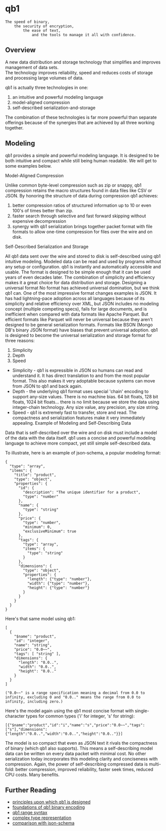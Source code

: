 # qb1

    The speed of binary,
        the security of encryption,
            the ease of text,
                and the tools to manage it all with confidence.


## Overview

A new data distribution and storage technology that simplifies and improves management of data sets.  
The technology improves reliability, speed and reduces costs of storage and processing large volumes of data.

qb1 is actually three technologies in one:

1) an intuitive and powerful modeling language
2) model-aligned compression
3) self-described serialization-and-storage

The combination of these technologies is far more powerful than separate offerings because of the synergies that are achieved by all three working together.

## Modeling

qb1 provides a simple and powerful modeling language.  It is designed to be both intuitive and compact while still being human readable.  We will get to some examples below.

Model-Aligned Compression

Unlike common byte-level compression such as zip or snappy, qb1 compression retains the macro structures found in data files like CSV or JSON.  By honoring the structure of data during compression qb1 achieves:

1) better compression ratios of structured information up to 10 or even 100's of times better than zip.
2) faster search through selective and fast forward skipping without expensive decompression
3) synergy with qb1 serialization brings together packet format with file formats to allow one-time compression for files over the wire and on disk.

Self-Described Serialization and Storage

All qb1 data sent over the wire and stored to disk is self-described using qb1 intuitive modeling.  Modeled data can be read and used by programs without any setup or configuration.  qb1 is instantly and automatically accessible and usable.  The format is designed to be simple enough that it can be used years of even decades later.  The combination of simplicity and efficiency makes it a great choice for data distribution and storage.
Designing a universal format
No format has achieved universal domination, but we think qb1 can.  One of the most impressive format changes examples is JSON.  It has had lightning-pace adoption across all languages because of its simplicity and relative efficiency over XML, but JSON includes no modeling concept (multiple competing specs), fails for large documents, and is inefficient when compared with data formats like Apache Parquet.  But efficient formats like Parquet will never be universal because they aren't designed to be general serialization formats.  Formats like BSON (Mongo DB's binary JSON format) have biases that prevent universal adoption.
qb1 is designed to become the universal serialization and storage format for three reasons:

1) Simplicity
2) Depth
3) Speed

* Simplicity - qb1 is expressible in JSON so humans can read and understand it.  It has direct translation to and from the most popular format.  This also makes it very adoptable because systems can move from JSON to qb1 and back again.
* Depth - the underlying qb1 format uses special 'chain' encoding to support any-size values.  There is no machine bias.  64 bit floats, 128 bit floats, 1024 bit floats... there is no limit because we store the data using integer-chain technology.  Any size value, any precision, any size string.
* Speed - qb1 is extremely fast to transfer, store and read.  The compactness and serialization features make it very immediately appealing.
Example of Modeling and Self-Describing Data

Data that is self-described over the wire and on disk must include a model of the data with the data itself.  qb1 uses a concise and powerful modeling language to achieve more compact, yet still simple self-described data.  

To illustrate, here is an example of json-schema, a popular modeling format:

    {
      "type": "array",
      "items": {
        "title": "product",
        "type": "object",
        "properties": {
          "id": {
            "description": "The unique identifier for a product",
            "type": "number"
          },
          "name": {
            "type": "string"
          },
          "price": {
            "type": "number",
            "minimum": 0,
            "exclusiveMinimum": true
          },
          "tags": {
            "type": "array",
            "items": {
              "type": "string"
            }
          },
          "dimensions": {
            "type": "object",
            "properties": {
              "length": {"type": "number"},
              "width": {"type": "number"},
              "height": {"type": "number"}
            }
          }
        }
      }
    }
    
Here's that same model using qb1:

    [
      {
        "$name": "product",
        "id": "integer",
        "name": "string",
        "price": "0.0~~",
        "tags": [ "string" ],
        "dimensions": {
          "length": "0.0..",
          "width": "0.0..",
          "height": "0.0.."
        }
      }
    ]
    
    ("0.0~~" is a range specification meaning a decimal from 0.0 to infinity, excluding 0 and "0.0.." means the range from 0.0 to infinity, including zero.)

Here's the model again using the qb1 most concise format with single-character types for common types ('i' for integer, 's' for string):

    [{"$name":"product","id":"i","name":"s","price":"0.0~~","tags":["s"],"dimensions":{"length":"0.0..","width":"0.0..","height":"0.0.."}}]

The model is so compact that even as JSON text it rivals the compactness of binary (which qb1 also supports).  This means a self-describing model data can be written on every data packet with minimal cost.  No other serialization today incorporates this modeling clarity and conciseness with compression.  Again, the power of self-describing compressed data is multi-fold:
better compression, improved reliability, faster seek times, reduced CPU costs.  Many benefits.

## Further Reading

* [principles upon which qb1 is designed](https://github.com/quicbit-js/qb1/blob/master/ref/first-principles.md)
* [foundations of qb1 binary encoding](https://github.com/quicbit-js/qb1/blob/master/ref/qb1-encoding-foundation.md)
* [qb1 range syntax](https://github.com/quicbit-js/qb1/blob/master/ref/ranges.md)
* [complex type representation](https://github.com/quicbit-js/qb1/blob/master/ref/complex-types.md)
* [comparison with json-schema](https://github.com/quicbit-js/qb1/blob/master/ref/json-schema.md)
